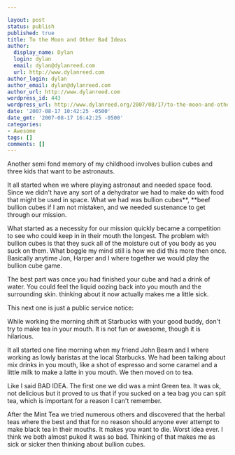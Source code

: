 ```yaml
---

layout: post
status: publish
published: true
title: To the Moon and Other Bad Ideas
author:
  display_name: Dylan
  login: dylan
  email: dylan@dylanreed.com
  url: http://www.dylanreed.com
author_login: dylan
author_email: dylan@dylanreed.com
author_url: http://www.dylanreed.com
wordpress_id: 443
wordpress_url: http://www.dylanreed.org/2007/08/17/to-the-moon-and-other-bad-ideas/
date: '2007-08-17 10:42:25 -0500'
date_gmt: '2007-08-17 16:42:25 -0500'
categories:
- Awesome
tags: []
comments: []
---
```


Another semi fond memory of my childhood involves bullion cubes and three kids that want to be astronauts.

It all started when we where playing astronaut and needed space food. Since we didn't have any sort of a dehydrator we had to make do with food that might be used in space. What we had was bullion cubes**, **beef bullion cubes if I am not mistaken, and we needed sustenance to get through our mission.

What started as a necessity for our mission quickly became a competition to see who could keep in in their mouth the longest. The problem with bullion cubes is that they suck all of the moisture out of you body as you suck on them. What boggle my mind still is how we did this more then once. Basically anytime Jon, Harper and I where together we would play the bullion cube game.

The best part was once you had finished your cube and had a drink of water. You could feel the liquid oozing back into you mouth and the surrounding skin. thinking about it now actually makes me a little sick.

This next one is just a public service notice:

While working the morning shift at Starbucks with your good buddy, don't try to make tea in your mouth. It is not fun or awesome, though it is hilarious.

It all started one fine morning when my friend John Beam and I where working as lowly baristas at the local Starbucks. We had been talking about mix drinks in you mouth, like a shot of espresso and some caramel and a little milk to make a latte in you mouth. We then moved on to tea.

Like I said BAD IDEA. The first one we did was a mint Green tea. It was ok, not delicious but it proved to us that if you sucked on a tea bag you can spit tea, which is important for a reason I can't remember.

After the Mint Tea we tried numerous others and discovered that the herbal teas where the best and that for no reason should anyone ever attempt to make black tea in their mouths. It makes you want to die. Worst idea ever. I think we both almost puked it was so bad. Thinking of that makes me as sick or sicker then thinking about bullion cubes.
